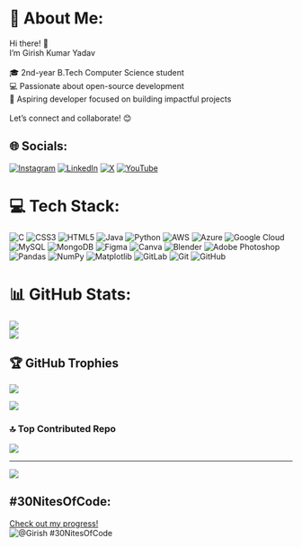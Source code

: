 # 💫 About Me:
Hi there! 👋<br>I’m Girish Kumar Yadav<br><br>🎓 2nd-year B.Tech Computer Science student<br>💻 Passionate about open-source development<br>🚀 Aspiring developer focused on building impactful projects<br><br>Let’s connect and collaborate! 😊


## 🌐 Socials:
[![Instagram](https://img.shields.io/badge/Instagram-%23E4405F.svg?logo=Instagram&logoColor=white)](https://instagram.com/girxsh.kumar) [![LinkedIn](https://img.shields.io/badge/LinkedIn-%230077B5.svg?logo=linkedin&logoColor=white)](https://linkedin.com/in/girishkumarcs) [![X](https://img.shields.io/badge/X-black.svg?logo=X&logoColor=white)](https://x.com/GIRISHK81152999?t=8byLuoSaOrrf4ynbShF5PA&s=09) [![YouTube](https://img.shields.io/badge/YouTube-%23FF0000.svg?logo=YouTube&logoColor=white)](https://youtube.com/@@girish6546) 

# 💻 Tech Stack:
![C](https://img.shields.io/badge/c-%2300599C.svg?style=for-the-badge&logo=c&logoColor=white) ![CSS3](https://img.shields.io/badge/css3-%231572B6.svg?style=for-the-badge&logo=css3&logoColor=white) ![HTML5](https://img.shields.io/badge/html5-%23E34F26.svg?style=for-the-badge&logo=html5&logoColor=white) ![Java](https://img.shields.io/badge/java-%23ED8B00.svg?style=for-the-badge&logo=openjdk&logoColor=white) ![Python](https://img.shields.io/badge/python-3670A0?style=for-the-badge&logo=python&logoColor=ffdd54) ![AWS](https://img.shields.io/badge/AWS-%23FF9900.svg?style=for-the-badge&logo=amazon-aws&logoColor=white) ![Azure](https://img.shields.io/badge/azure-%230072C6.svg?style=for-the-badge&logo=microsoftazure&logoColor=white) ![Google Cloud](https://img.shields.io/badge/GoogleCloud-%234285F4.svg?style=for-the-badge&logo=google-cloud&logoColor=white) ![MySQL](https://img.shields.io/badge/mysql-4479A1.svg?style=for-the-badge&logo=mysql&logoColor=white) ![MongoDB](https://img.shields.io/badge/MongoDB-%234ea94b.svg?style=for-the-badge&logo=mongodb&logoColor=white) ![Figma](https://img.shields.io/badge/figma-%23F24E1E.svg?style=for-the-badge&logo=figma&logoColor=white) ![Canva](https://img.shields.io/badge/Canva-%2300C4CC.svg?style=for-the-badge&logo=Canva&logoColor=white) ![Blender](https://img.shields.io/badge/blender-%23F5792A.svg?style=for-the-badge&logo=blender&logoColor=white) ![Adobe Photoshop](https://img.shields.io/badge/adobe%20photoshop-%2331A8FF.svg?style=for-the-badge&logo=adobe%20photoshop&logoColor=white) ![Pandas](https://img.shields.io/badge/pandas-%23150458.svg?style=for-the-badge&logo=pandas&logoColor=white) ![NumPy](https://img.shields.io/badge/numpy-%23013243.svg?style=for-the-badge&logo=numpy&logoColor=white) ![Matplotlib](https://img.shields.io/badge/Matplotlib-%23ffffff.svg?style=for-the-badge&logo=Matplotlib&logoColor=black) ![GitLab](https://img.shields.io/badge/gitlab-%23181717.svg?style=for-the-badge&logo=gitlab&logoColor=white) ![Git](https://img.shields.io/badge/git-%23F05033.svg?style=for-the-badge&logo=git&logoColor=white) ![GitHub](https://img.shields.io/badge/github-%23121011.svg?style=for-the-badge&logo=github&logoColor=white)
# 📊 GitHub Stats:
![](https://github-readme-streak-stats.herokuapp.com/?user=Girisssh&theme=dark&hide_border=false)<br/>
![](https://github-readme-stats.vercel.app/api/top-langs/?username=Girisssh&theme=dark&hide_border=false&include_all_commits=true&count_private=true&layout=compact)

## 🏆 GitHub Trophies
![](https://github-profile-trophy.vercel.app/?username=Girisssh&theme=radical&no-frame=false&no-bg=true&margin-w=4)

![](https://quotes-github-readme.vercel.app/api?type=horizontal&theme=radical)

### 🔝 Top Contributed Repo
![](https://github-contributor-stats.vercel.app/api?username=Girisssh&limit=5&theme=dark&combine_all_yearly_contributions=true)

---
[![](https://visitcount.itsvg.in/api?id=Girisssh&icon=0&color=0)](https://visitcount.itsvg.in)
## #30NitesOfCode:
  [Check out my progress!](https://www.codedex.io/@Girish/30-nites-of-code)  
  ![@Girish #30NitesOfCode](https://www.codedex.io/api/petStatus?user=Girish)

<!-- Proudly created with GPRM ( https://gprm.itsvg.in ) -->
